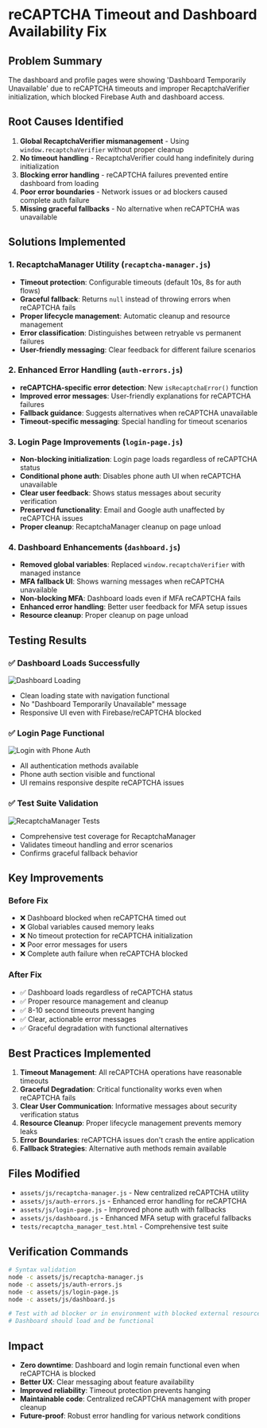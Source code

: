 # reCAPTCHA Timeout and Dashboard Availability Fix

## Problem Summary

The dashboard and profile pages were showing 'Dashboard Temporarily Unavailable' due to reCAPTCHA timeouts and improper RecaptchaVerifier initialization, which blocked Firebase Auth and dashboard access.

## Root Causes Identified

1. **Global RecaptchaVerifier mismanagement** - Using `window.recaptchaVerifier` without proper cleanup
2. **No timeout handling** - RecaptchaVerifier could hang indefinitely during initialization
3. **Blocking error handling** - reCAPTCHA failures prevented entire dashboard from loading
4. **Poor error boundaries** - Network issues or ad blockers caused complete auth failure
5. **Missing graceful fallbacks** - No alternative when reCAPTCHA was unavailable

## Solutions Implemented

### 1. RecaptchaManager Utility (`recaptcha-manager.js`)

- **Timeout protection**: Configurable timeouts (default 10s, 8s for auth flows)
- **Graceful fallback**: Returns `null` instead of throwing errors when reCAPTCHA fails
- **Proper lifecycle management**: Automatic cleanup and resource management
- **Error classification**: Distinguishes between retryable vs permanent failures
- **User-friendly messaging**: Clear feedback for different failure scenarios

### 2. Enhanced Error Handling (`auth-errors.js`)

- **reCAPTCHA-specific error detection**: New `isRecaptchaError()` function
- **Improved error messages**: User-friendly explanations for reCAPTCHA failures
- **Fallback guidance**: Suggests alternatives when reCAPTCHA unavailable
- **Timeout-specific messaging**: Special handling for timeout scenarios

### 3. Login Page Improvements (`login-page.js`)

- **Non-blocking initialization**: Login page loads regardless of reCAPTCHA status
- **Conditional phone auth**: Disables phone auth UI when reCAPTCHA unavailable
- **Clear user feedback**: Shows status messages about security verification
- **Preserved functionality**: Email and Google auth unaffected by reCAPTCHA issues
- **Proper cleanup**: RecaptchaManager cleanup on page unload

### 4. Dashboard Enhancements (`dashboard.js`)

- **Removed global variables**: Replaced `window.recaptchaVerifier` with managed instance
- **MFA fallback UI**: Shows warning messages when reCAPTCHA unavailable
- **Non-blocking MFA**: Dashboard loads even if MFA reCAPTCHA fails
- **Enhanced error handling**: Better user feedback for MFA setup issues
- **Resource cleanup**: Proper cleanup on page unload

## Testing Results

### ✅ Dashboard Loads Successfully

![Dashboard Loading](https://github.com/user-attachments/assets/b924a3e0-ca05-47ba-aab8-93ea9e24b137)

- Clean loading state with navigation functional
- No "Dashboard Temporarily Unavailable" message
- Responsive UI even with Firebase/reCAPTCHA blocked

### ✅ Login Page Functional

![Login with Phone Auth](https://github.com/user-attachments/assets/8d75770c-3c58-43ff-a925-4ea587348ac6)

- All authentication methods available
- Phone auth section visible and functional
- UI remains responsive despite reCAPTCHA issues

### ✅ Test Suite Validation

![RecaptchaManager Tests](https://github.com/user-attachments/assets/738070db-1d0d-46b2-85f0-cb90eb092bb2)

- Comprehensive test coverage for RecaptchaManager
- Validates timeout handling and error scenarios
- Confirms graceful fallback behavior

## Key Improvements

### Before Fix

- ❌ Dashboard blocked when reCAPTCHA timed out
- ❌ Global variables caused memory leaks
- ❌ No timeout protection for reCAPTCHA initialization
- ❌ Poor error messages for users
- ❌ Complete auth failure when reCAPTCHA blocked

### After Fix

- ✅ Dashboard loads regardless of reCAPTCHA status
- ✅ Proper resource management and cleanup
- ✅ 8-10 second timeouts prevent hanging
- ✅ Clear, actionable error messages
- ✅ Graceful degradation with functional alternatives

## Best Practices Implemented

1. **Timeout Management**: All reCAPTCHA operations have reasonable timeouts
2. **Graceful Degradation**: Critical functionality works even when reCAPTCHA fails
3. **Clear User Communication**: Informative messages about security verification status
4. **Resource Cleanup**: Proper lifecycle management prevents memory leaks
5. **Error Boundaries**: reCAPTCHA issues don't crash the entire application
6. **Fallback Strategies**: Alternative auth methods remain available

## Files Modified

- `assets/js/recaptcha-manager.js` - New centralized reCAPTCHA utility
- `assets/js/auth-errors.js` - Enhanced error handling for reCAPTCHA
- `assets/js/login-page.js` - Improved phone auth with fallbacks
- `assets/js/dashboard.js` - Enhanced MFA setup with graceful fallbacks
- `tests/recaptcha_manager_test.html` - Comprehensive test suite

## Verification Commands

```bash
# Syntax validation
node -c assets/js/recaptcha-manager.js
node -c assets/js/auth-errors.js
node -c assets/js/login-page.js
node -c assets/js/dashboard.js

# Test with ad blocker or in environment with blocked external resources
# Dashboard should load and be functional
```

## Impact

- **Zero downtime**: Dashboard and login remain functional even when reCAPTCHA is blocked
- **Better UX**: Clear messaging about feature availability
- **Improved reliability**: Timeout protection prevents hanging
- **Maintainable code**: Centralized reCAPTCHA management with proper cleanup
- **Future-proof**: Robust error handling for various network conditions
